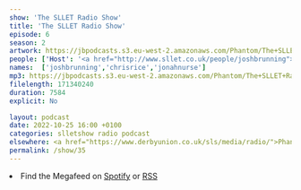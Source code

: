 ```yaml
---
show: 'The SLLET Radio Show'
title: 'The SLLET Radio Show'
episode: 6
season: 2
artwork: https://jbpodcasts.s3.eu-west-2.amazonaws.com/Phantom/The+SLLET+Radio+Show/2021-09-27+-+SLLET+radio+square.png
people: ['Host': '<a href="http://www.sllet.co.uk/people/joshbrunning">Josh Brunning</a>','Guest': ['<a href="http://www.sllet.co.uk/people/chrisrice">Chris Rice</a>','<a href="http://www.sllet.co.uk/people/jonahnurse">Jonah Nurse</a>']]
names:  ['joshbrunning','chrisrice','jonahnurse']
mp3: https://jbpodcasts.s3.eu-west-2.amazonaws.com/Phantom/The+SLLET+Radio+Show/2022-10-25+-+35.mp3
filelength: 171340240
duration: 7584 
explicit: No

layout: podcast
date: 2022-10-25 16:00 +0100
categories: slletshow radio podcast
elsewhere: <a href="https://www.derbyunion.co.uk/sls/media/radio/">Phantom Media</a>
permalink: /show/35
---
```


<li>Find the Megafeed on <a href="https://open.spotify.com/show/1WGc6YCF3UfAL7E62gHLAS?si=eff5901deb8d498e">Spotify</a> or <a href="https://anchor.fm/s/849e58ac/podcast/rss">RSS</a></li>
